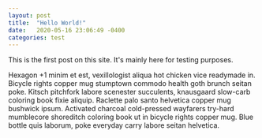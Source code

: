 ```yaml
---
layout: post
title:  "Hello World!"
date:   2020-05-16 23:06:49 -0400
categories: test
---
```


This is the first post on this site. It's mainly here for testing purposes.

Hexagon +1 minim et est, vexillologist aliqua hot chicken vice readymade in. Bicycle rights copper mug stumptown commodo health goth brunch seitan poke. Kitsch pitchfork labore scenester succulents, knausgaard slow-carb coloring book fixie aliquip. Raclette palo santo helvetica copper mug bushwick ipsum. Activated charcoal cold-pressed wayfarers try-hard mumblecore shoreditch coloring book ut in bicycle rights copper mug. Blue bottle quis laborum, poke everyday carry labore seitan helvetica.